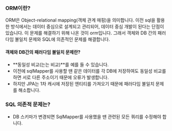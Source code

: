 ### ORM이란?
ORM은 Object-relational mapping(객체 관계 매핑)을 의미합니다. 이전 sql을 활용한 방식에서는 데이터 중심으로 설계되고 관리되어, 데이터 중심 개발이 된다는 단점이 있습니다.
이 문제를 해결하기 위해 나온 것이 orm입니다. 그래서 객체와 DB 간의 패러다임 불일치 문제와 SQL에 의존적인 문제를 해결합니다.


#### 객체와 DB간의 패러다임 불일치 문제란?
- **동일성 비교(는는 비교)**를 예를 들 수 있습니다.
- 이전에 sqlMapper를 사용할 땐 같은 데이터를 각 DB에 저장하여도 동일성 비교를 하면 서로 다른 주소이기 때문에 오류가 발생합니다.
- 하지만 JPA는 1차 캐시에 저장된 엔티티를 가져오기 때문에 패러다임 불일치 문제를 해소합니다.

### SQL 의존적 문제는?
- DB 스키마가 변경되면 SqlMapper를 사용했을 땐 관련된 모든 쿼리를 수정해야 합니다. 